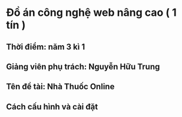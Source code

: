 # Đồ án công nghệ web nâng cao ( 1 tín )
## Thời điểm: năm 3 kì 1
## Giảng viên phụ trách: Nguyễn Hữu Trung
## Tên đề tài: Nhà Thuốc Online
## Cách cấu hình và cài đặt
